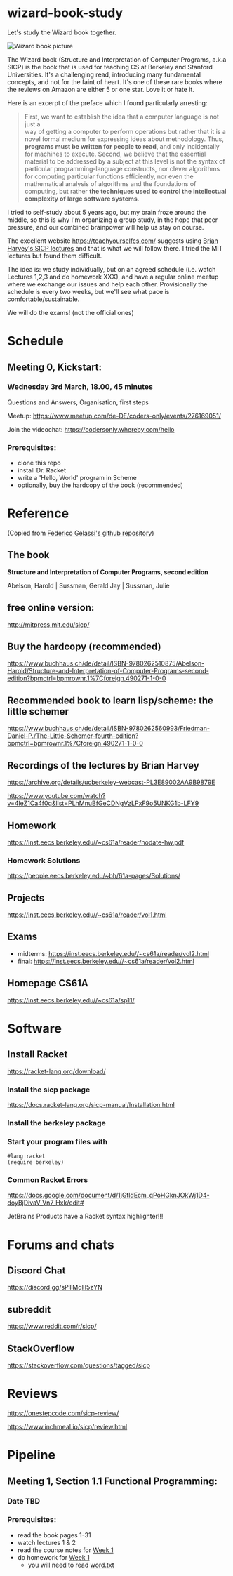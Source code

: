 # wizard-book-study

Let's study the Wizard book together.

![Wizard book picture](resources/Wizard-book-meetup.png)

The Wizard book (Structure and Interpretation of Computer Programs, a.k.a SICP)
is the book that is used for teaching CS at Berkeley and Stanford Universities. It's a challenging read, introducing
many fundamental concepts, and not for the faint of heart. It's one of these rare books where the reviews on Amazon are
either 5 or one star. Love it or hate it.

Here is an excerpt of the preface which I found particularly arresting:

> First, we want to establish the idea that a computer language is not just a  
> way of getting a computer to perform operations but rather that it is a novel
> formal medium for expressing ideas about methodology.
> Thus, **programs must be written for people to read**, and only incidentally
> for machines to execute.
> Second, we believe that the essential material to be addressed by a subject
> at this level is not
> the syntax of particular programming-language constructs, nor clever
> algorithms for computing particular
> functions efficiently, nor even the mathematical analysis of algorithms and
> the foundations of computing,
> but rather **the techniques used to control the intellectual complexity
> of large software systems**.


I tried to self-study about 5 years ago, but my brain froze around the middle, so this is why I'm organizing a group
study, in the hope that peer pressure, and our combined brainpower will help us stay on course.

The excellent website https://teachyourselfcs.com/ suggests using
[Brian Harvey's SICP lectures](https://archive.org/details/ucberkeley-webcast-PL3E89002AA9B9879E?sort=titleSorter)
and that is what we will follow there. I tried the MIT lectures but found them difficult.

The idea is: we study individually, but on an agreed schedule (i.e. watch Lectures 1,2,3 and do homework XXX), and have
a regular online meetup where we exchange our issues and help each other. Provisionally the schedule is every two weeks,
but we'll see what pace is comfortable/sustainable.

We will do the exams! (not the official ones)

# Schedule

## Meeting 0, Kickstart:

### Wednesday 3rd March, 18.00, 45 minutes

Questions and Answers, Organisation, first steps

Meetup: https://www.meetup.com/de-DE/coders-only/events/276169051/

Join the videochat: https://codersonly.whereby.com/hello

### Prerequisites:

- clone this repo
- install Dr. Racket
- write a 'Hello, World' program in Scheme
- optionally, buy the hardcopy of the book (recommended)

# Reference

(Copied from [Federico Gelassi's github repository](https://github.com/fgalassi/cs61a-sp11))

## The book

**Structure and Interpretation of Computer Programs, second edition**

Abelson, Harold | Sussman, Gerald Jay | Sussman, Julie

## free online version:

http://mitpress.mit.edu/sicp/

## Buy the hardcopy (recommended)

https://www.buchhaus.ch/de/detail/ISBN-9780262510875/Abelson-Harold/Structure-and-Interpretation-of-Computer-Programs-second-edition?bpmctrl=bpmrownr.1%7Cforeign.490271-1-0-0

## Recommended book to learn lisp/scheme: the little schemer

https://www.buchhaus.ch/de/detail/ISBN-9780262560993/Friedman-Daniel-P./The-Little-Schemer-fourth-edition?bpmctrl=bpmrownr.1%7Cforeign.490271-1-0-0

## Recordings of the lectures by Brian Harvey

https://archive.org/details/ucberkeley-webcast-PL3E89002AA9B9879E

https://www.youtube.com/watch?v=4leZ1Ca4f0g&list=PLhMnuBfGeCDNgVzLPxF9o5UNKG1b-LFY9

## Homework

https://inst.eecs.berkeley.edu//~cs61a/reader/nodate-hw.pdf

### Homework Solutions
 
https://people.eecs.berkeley.edu/~bh/61a-pages/Solutions/


## Projects

https://inst.eecs.berkeley.edu//~cs61a/reader/vol1.html

## Exams

- midterms: https://inst.eecs.berkeley.edu//~cs61a/reader/vol2.html
- final: https://inst.eecs.berkeley.edu//~cs61a/reader/vol2.html

## Homepage CS61A

https://inst.eecs.berkeley.edu//~cs61a/sp11/

# Software

## Install Racket

https://racket-lang.org/download/

### Install the sicp package

https://docs.racket-lang.org/sicp-manual/Installation.html

### Install the berkeley package



### Start your program files with

``` racket
#lang racket
(require berkeley)
```

### Common Racket Errors
https://docs.google.com/document/d/1jGtldEcm_qPoHGknJOkWj1D4-doyBjDivaV_Vn7_Hxk/edit#

JetBrains Products have a Racket syntax highlighter!!!

# Forums and chats

## Discord Chat
https://discord.gg/sPTMqH5zYN

## subreddit
https://www.reddit.com/r/sicp/

## StackOverflow
https://stackoverflow.com/questions/tagged/sicp


# Reviews
https://onestepcode.com/sicp-review/

https://www.inchmeal.io/sicp/review.html


# Pipeline

## Meeting 1, Section 1.1 Functional Programming:

### Date TBD

### Prerequisites:

- read the book pages 1-31
- watch lectures 1 & 2
- read the course notes for [Week 1](reference/berkeley_cs61a_material/course_reader_vol_2/notes.pdf)  
- do homework for [Week 1](reference/berkeley_cs61a_material/course_reader_vol_1/hw.pdf)
  - you will need to read [word.txt](reference/berkeley_cs61a_material/course_reader_vol_2/word.txt)

